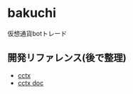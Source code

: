 bakuchi
===

仮想通貨botトレード

## 開発リファレンス(後で整理)

* [cctx](https://github.com/ccxt/ccxt)
* [cctx doc](https://github.com/ccxt/ccxt/wiki)
